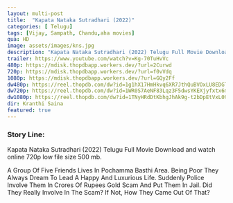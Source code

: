 ```yaml
---
layout: multi-post
title:  "Kapata Nataka Sutradhari (2022)"
categories: [ Telugu]
tags: [Vijay, Sampath, Chandu,aha movies]
qua: HD
image: assets/images/kns.jpg
description: "Kapata Nataka Sutradhari (2022) Telugu Full Movie Download and watch online 720p low file size 500 mb."
trailer: https://www.youtube.com/watch?v=Kg-70TuHvVc
480p: https://mdisk.thopdbapp.workers.dev/?url=2Curwd
720p: https://mdisk.thopdbapp.workers.dev/?url=f0vVdq
1080p: https://mdisk.thopdbapp.workers.dev/?url=GQy2Ff
dw480p: https://reel.thopdb.com/dw?id=1g1hX17HmHkvq6XR7JthQuBVOxLU8EDGT
dw720p: https://reel.thopdb.com/dw?id=1WR0S7AeNF83Lqz3F5dwsYKEXjyfxtx6m
dw1080p: https://reel.thopdb.com/dw?id=1TNyHRdDtKbhgJhAk9g-t2bDpEtVxL09d
dir: Kranthi Saina
featured: true
---
```


### Story Line:
Kapata Nataka Sutradhari (2022) Telugu Full Movie Download and watch online 720p low file size 500 mb.

A Group Of Five Friends Lives In Pochamma Basthi Area. Being Poor They Always Dream To Lead A Happy And Luxurious Life. Suddenly Police Involve Them In Crores Of Rupees Gold Scam And Put Them In Jail. Did They Really Involve In The Scam? If Not, How They Came Out Of That?





